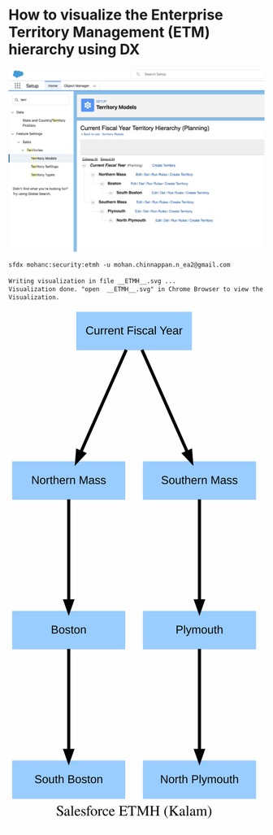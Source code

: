 # How to visualize the Enterprise Territory Management (ETM) hierarchy using DX

![etm hierarchy](etm-0.png)
```
sfdx mohanc:security:etmh -u mohan.chinnappan.n_ea2@gmail.com 

Writing visualization in file __ETMH__.svg ...
Visualization done. "open  __ETMH__.svg" in Chrome Browser to view the Visualization.
```

![etm hierarchy](__ETMH__.svg)
